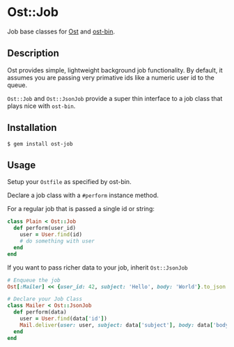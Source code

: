 Ost::Job
========

Job base classes for [Ost](https://github.com/soveran/ost) and
[ost-bin](https://github.com/djanowski/ost-bin).

Description
-----------

Ost provides simple, lightweight background job functionality.  By
default, it assumes you are passing very primative ids like a numeric
user id to the queue.

`Ost::Job` and `Ost::JsonJob` provide a super thin interface to a job
class that plays nice with `ost-bin`.

Installation
------------

    $ gem install ost-job

Usage
-----

Setup your `Ostfile` as specified by ost-bin.

Declare a job class with a `#perform` instance method.

For a regular job that is passed a single id or string:

```ruby
class Plain < Ost::Job
  def perform(user_id)
    user = User.find(id)
    # do something with user
  end
end
```

If you want to pass richer data to your job, inherit `Ost::JsonJob`

```ruby
# Enqueue the job
Ost[:Mailer] << {user_id: 42, subject: 'Hello', body: 'World'}.to_json

# Declare your Job Class
class Mailer < Ost::JsonJob
  def perform(data)
    user = User.find(data['id'])
    Mail.deliver(user: user, subject: data['subject'], body: data['body'])
  end
end
```
